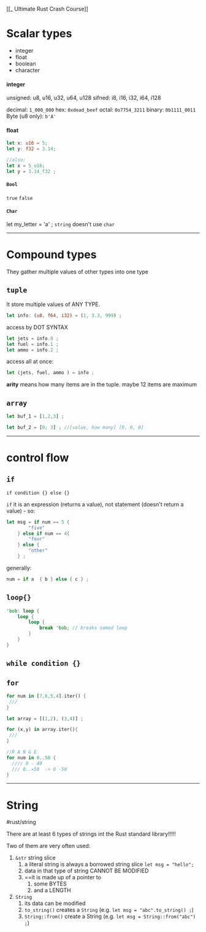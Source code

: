 [[_ Ultimate Rust Crash Course]]

# Scalar types
- integer
- float
- boolean
- character


#### integer
unsigned: u8, u16, u32, u64, u128
sifned: i8, i16, i32, i64, i128

decimal: `1_000_000`
hex: `0xdead_beef`
octal: `0o7754_3211`
binary: `0b1111_0011`
Byte (u8 only): `b'A'`

#### float
```rust
let x: u16 = 5;
let y: f32 = 3.14;

//also:
let x = 5_u16;
let y = 3.14_f32 ;
```

#### `Bool`
`true`
`false`

#### `Char`
let my_letter = 'a' ;
`string` doesn't use `char`

-------------
# Compound types
They gather multiple values of other types into one type

## `tuple`
It store multiple  values of ANY TYPE.
```rust
let info: (u8, f64, i32) = (1, 3.3, 999) ;
```

access by DOT SYNTAX
```rust
let jets = info.0 ;
let fuel = info.1 ;
let ammo = info.2 ;
```

access all at once:
```rust
let (jets, fuel, ammo ) = info ;
```

**arity** means how many items are in the tuple. maybe 12 items are maximum

## `array`
```rust
let buf_1 = [1,2,3] ;

let buf_2 = [0; 3] ; //[value, how many] [0, 0, 0]
```


-------------
# control flow

## `if`
`if condition {} else {}`

`if` it is an expression (returns a value), not statement (doesn't return a value) - so:
```rust
let msg = if num == 5 {
		"five" 
	} else if num == 4{
		"four" 
	} else {
		"other"
	} ;

```

generally:
```rust
num = if a  { b } else { c } ;
```


## `loop{}`

```rust
'bob: loop {
	loop {
		loop {
			break 'bob; // breaks named loop
		}
	}
}
```


## `while condition {}`

## `for`
```rust
for num in [7,6,5,4].iter() {
 ///
}

let array = [(1,2), (3,4)] ;

for (x,y) in array.iter(){
 ///
}

//R A N G E
for num in 0..50 {
  //// 0 - 49
  /// 0..=50  -> 0 -50
}
```


----
# String
#rust/string 

There are at least 6 types of strings int the Rust standard library!!!!!

Two of them are very often used:
1. `&str` string slice 
	1. a literal string is always  a borrowed string slice `let msg = "hello";`
	2. data in that type of string CANNOT BE MODIFIED
	3. ==it is made up  of a pointer to 
		1. some BYTES
		2. and a LENGTH
2. `String`  
	1. its data can be modified
	2. `to_string()` creates a `String` (e.g. `let msg = "abc".to_string() ;`)
	3. `String::from()` create a String (e.g. `let msg = String::from("abc") ;`)









